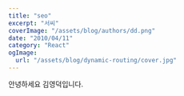 ```yaml
---
title: "seo"
excerpt: "서씨"
coverImage: "/assets/blog/authors/dd.png"
date: "2010/04/11"
category: "React"
ogImage:
  url: "/assets/blog/dynamic-routing/cover.jpg"
---
```


안녕하세요 김영덕입니다.
